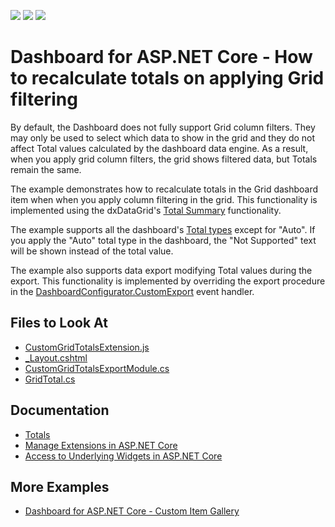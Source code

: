<!-- default badges list -->
![](https://img.shields.io/endpoint?url=https://codecentral.devexpress.com/api/v1/VersionRange/393051741/21.2.1%2B)
[![](https://img.shields.io/badge/Open_in_DevExpress_Support_Center-FF7200?style=flat-square&logo=DevExpress&logoColor=white)](https://supportcenter.devexpress.com/ticket/details/T1019660)
[![](https://img.shields.io/badge/📖_How_to_use_DevExpress_Examples-e9f6fc?style=flat-square)](https://docs.devexpress.com/GeneralInformation/403183)
<!-- default badges end -->
# Dashboard for ASP.NET Core - How to recalculate totals on applying Grid filtering

By default, the Dashboard does not fully support Grid column filters. They may only be used to select which data to show in the grid and they do not affect Total values calculated by the dashboard data engine. As a result, when you apply grid column filters, the grid shows filtered data, but Totals remain the same.

The example demonstrates how to recalculate totals in the Grid dashboard item when when you apply column filtering in the grid. This functionality is implemented using the dxDataGrid's [Total Summary](https://js.devexpress.com/Documentation/Guide/UI_Components/DataGrid/Summaries/Total_Summary/) functionality.

The example supports all the dashboard's [Total types](https://docs.devexpress.com/Dashboard/117302/web-dashboard/create-dashboards-on-the-web/dashboard-item-settings/grid/totals#totals-overview) except for "Auto". If you apply the "Auto" total type in the dashboard, the "Not Supported" text will be shown instead of the total value.

The example also supports data export modifying Total values during the export. This functionality is implemented by overriding the export procedure in the [DashboardConfigurator.CustomExport](https://docs.devexpress.com/Dashboard/DevExpress.DashboardWeb.DashboardConfigurator.CustomExport) event handler.

<!-- default file list -->

## Files to Look At

* [CustomGridTotalsExtension.js](./CS/AspNetCoreDashboard_RecalculateTotals/wwwroot/js/CustomGridTotalsExtension.js)
* [_Layout.cshtml](./CS/AspNetCoreDashboard_RecalculateTotals/Pages/_Layout.cshtml)
* [CustomGridTotalsExportModule.cs](./CS/AspNetCoreDashboard_RecalculateTotals/Classes/CustomGridTotalsExportModule.cs)
* [GridTotal.cs](./CS/AspNetCoreDashboard_RecalculateTotals/Classes/GridTotal.cs)

<!-- default file list end -->

## Documentation

* [Totals](https://docs.devexpress.com/Dashboard/117302/web-dashboard/create-dashboards-on-the-web/dashboard-item-settings/grid/totals?p=netframework)
* [Manage Extensions in ASP.NET Core](https://docs.devexpress.com/Dashboard/403354/web-dashboard/aspnet-core-dashboard-control/manage-extensions?p=netframework)
* [Access to Underlying Widgets in ASP.NET Core](https://docs.devexpress.com/Dashboard/401090/web-dashboard/aspnet-core-dashboard-control/access-to-underlying-widgets?p=netframework)

## More Examples

* [Dashboard for ASP.NET Core - Custom Item Gallery](https://github.com/DevExpress-Examples/asp-net-core-dashboard-custom-item-gallery)

